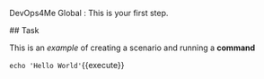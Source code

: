 DevOps4Me Global : This is your first step.

## Task

This is an _example_ of creating a scenario and running a **command**

`echo 'Hello World'`{{execute}}
